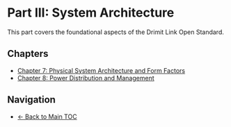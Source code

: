 # Part III: System Architecture

This part covers the foundational aspects of the Drimit Link Open Standard.

## Chapters

- [Chapter 7: Physical System Architecture and Form Factors](0007-physical-system-architecture-and-form-factors/README.md)
- [Chapter 8: Power Distribution and Management](0008-power-distribution-and-management/README.md)

## Navigation

- [← Back to Main TOC](../README.md)
